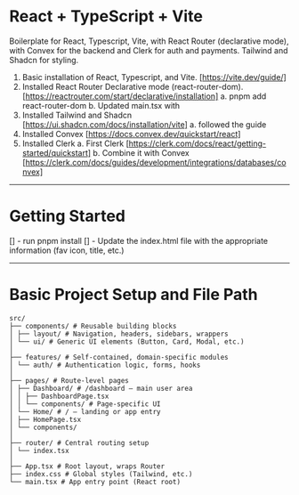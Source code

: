 # React + TypeScript + Vite

Boilerplate for React, Typescript, Vite, with React Router (declarative mode), with Convex for the backend and Clerk for auth and payments. Tailwind and Shadcn for styling.

1. Basic installation of React, Typescript, and Vite. [https://vite.dev/guide/]
2. Installed React Router Declarative mode (react-router-dom). [https://reactrouter.com/start/declarative/installation]
   a. pnpm add react-router-dom
   b. Updated main.tsx with <BrowserRouter>
3. Installed Tailwind and Shadcn [https://ui.shadcn.com/docs/installation/vite]
   a. followed the guide
4. Installed Convex [https://docs.convex.dev/quickstart/react]
5. Installed Clerk
   a. First Clerk [https://clerk.com/docs/react/getting-started/quickstart]
   b. Combine it with Convex [https://clerk.com/docs/guides/development/integrations/databases/convex]

---

# Getting Started

[] - run pnpm install
[] - Update the index.html file with the appropriate information (fav icon, title, etc.)

---

# Basic Project Setup and File Path

```
src/
├── components/ # Reusable building blocks
│ ├── layout/ # Navigation, headers, sidebars, wrappers
│ └── ui/ # Generic UI elements (Button, Card, Modal, etc.)
│
├── features/ # Self-contained, domain-specific modules
│ └── auth/ # Authentication logic, forms, hooks
│
├── pages/ # Route-level pages
│ ├── Dashboard/ # /dashboard — main user area
│ │ ├── DashboardPage.tsx
│ │ └── components/ # Page-specific UI
│ └── Home/ # / — landing or app entry
│ ├── HomePage.tsx
│ └── components/
│
├── router/ # Central routing setup
│ └── index.tsx
│
├── App.tsx # Root layout, wraps Router
├── index.css # Global styles (Tailwind, etc.)
└── main.tsx # App entry point (React root)
```
